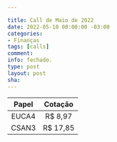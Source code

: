 ```yaml
---

title: Call de Maio de 2022
date: 2022-05-10 00:00:00 -03:00
categories:
- Finanças
tags: [calls]
comment: 
info: fechado.
type: post
layout: post
sha: 
---
```


| **Papel** | **Cotação** |
|:---------:|:-----------:|
| EUCA4 | R$ 8,97 |
| CSAN3 | R$ 17,85 |